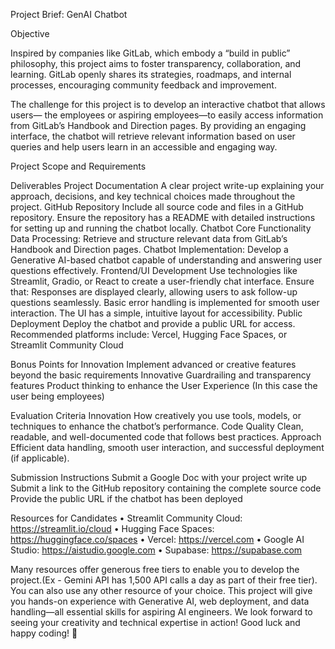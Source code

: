 Project Brief: GenAI Chatbot

Objective

Inspired by companies like GitLab, which embody a “build in public” philosophy, this project aims to foster transparency, collaboration, and learning. GitLab openly shares its strategies, roadmaps, and internal processes, encouraging community feedback and improvement.

The challenge for this project is to develop an interactive chatbot that allows users— the employees or aspiring employees—to easily access information from GitLab’s Handbook and Direction pages. By providing an engaging interface, the chatbot will retrieve relevant information based on user queries and help users learn in an accessible and engaging way.

Project Scope and Requirements

Deliverables
Project Documentation
A clear project write-up explaining your approach, decisions, and key technical choices made throughout the project.
GitHub Repository
Include all source code and files in a GitHub repository.
Ensure the repository has a README with detailed instructions for setting up and running the chatbot locally.
Chatbot Core Functionality
Data Processing: Retrieve and structure relevant data from GitLab’s Handbook and Direction pages.
Chatbot Implementation: Develop a Generative AI-based chatbot capable of understanding and answering user questions effectively.
Frontend/UI Development
Use technologies like Streamlit, Gradio, or React to create a user-friendly chat interface. Ensure that:
Responses are displayed clearly, allowing users to ask follow-up questions seamlessly.
Basic error handling is implemented for smooth user interaction.
The UI has a simple, intuitive layout for accessibility.
Public Deployment
Deploy the chatbot and provide a public URL for access. Recommended platforms include: Vercel, Hugging Face Spaces, or Streamlit Community Cloud 


Bonus Points for Innovation
Implement advanced or creative features beyond the basic requirements 
Innovative Guardrailing and transparency features
Product thinking to enhance the User Experience (In this case the user being employees)

Evaluation Criteria
Innovation
How creatively you use tools, models, or techniques to enhance the chatbot’s performance.
Code Quality
Clean, readable, and well-documented code that follows best practices.
Approach
Efficient data handling, smooth user interaction, and successful deployment (if applicable).

Submission Instructions
Submit a Google Doc with your project write up
Submit a link to the GitHub repository containing the complete source code
Provide the public URL if the chatbot has been deployed

Resources for Candidates
	•	Streamlit Community Cloud: https://streamlit.io/cloud
	•	Hugging Face Spaces: https://huggingface.co/spaces
	•	Vercel: https://vercel.com
	•	Google AI Studio: https://aistudio.google.com
	•	Supabase: https://supabase.com

Many resources offer generous free tiers to enable you to develop the project.(Ex - Gemini API has 1,500 API calls a day as part of their free tier). You can also use any other resource of your choice.
This project will give you hands-on experience with Generative AI, web deployment, and data handling—all essential skills for aspiring AI engineers. We look forward to seeing your creativity and technical expertise in action!
Good luck and happy coding! 🚀	


